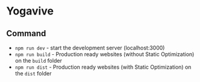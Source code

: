 # Yogavive

## Command

- `npm run dev` - start the development server (localhost:3000)
- `npm run build` - Production ready websites (without Static Optimization) on the `build` folder
- `npm run dist` - Production ready websites (with Static Optimization) on the `dist` folder
